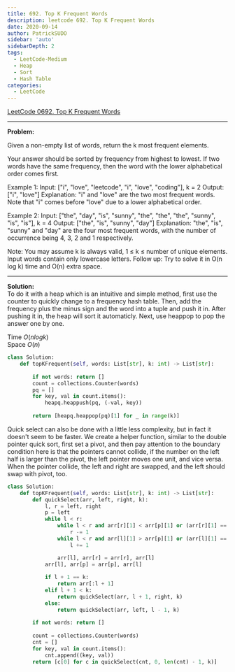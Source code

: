 ```yaml
---
title: 692. Top K Frequent Words 
description: leetcode 692. Top K Frequent Words 
date: 2020-09-14
author: PatrickSUDO
sidebar: 'auto'
sidebarDepth: 2
tags: 
  - LeetCode-Medium
  - Heap
  - Sort
  - Hash Table
categories:
  - LeetCode
---
```

[LeetCode 0692. Top K Frequent Words](https://leetcode.com/problems/top-k-frequent-words/)

---
**Problem:** <br/>

Given a non-empty list of words, return the k most frequent elements.

Your answer should be sorted by frequency from highest to lowest. If two words have the same frequency, then the word with the lower alphabetical order comes first.

Example 1:
Input: ["i", "love", "leetcode", "i", "love", "coding"], k = 2
Output: ["i", "love"]
Explanation: "i" and "love" are the two most frequent words.
    Note that "i" comes before "love" due to a lower alphabetical order.

Example 2:
Input: ["the", "day", "is", "sunny", "the", "the", "the", "sunny", "is", "is"], k = 4
Output: ["the", "is", "sunny", "day"]
Explanation: "the", "is", "sunny" and "day" are the four most frequent words,
    with the number of occurrence being 4, 3, 2 and 1 respectively.

Note:
You may assume k is always valid, 1 ≤ k ≤ number of unique elements.
Input words contain only lowercase letters.
Follow up:
Try to solve it in O(n log k) time and O(n) extra space.

---
**Solution:** <br/>
To do it with a heap which is an intuitive and simple method, first use the counter to quickly change to a frequency hash table. Then, add the frequency plus the minus sign and the word into a tuple and push it in. After pushing it in, the heap will sort it automaticly. Next, use heappop to pop the answer one by one. 

Time $O(nlogk)$  <br />
Space $O(n)$


```python
class Solution:              
    def topKFrequent(self, words: List[str], k: int) -> List[str]:        
        
        if not words: return []
        count = collections.Counter(words)
        pq = []
        for key, val in count.items():
            heapq.heappush(pq, (-val, key))
        
        return [heapq.heappop(pq)[1] for _ in range(k)]
```

Quick select can also be done with a little less complexity, but in fact it doesn't seem to be faster. We create a helper function, similar to the double pointer quick sort, first set a pivot, and then pay attention to the boundary condition here is that the pointers cannot collide, if the number on the left half is larger than the pivot, the left pointer moves one unit, and vice versa. When the pointer collide, the left and right are swapped, and the left should swap with pivot, too. 

```python
class Solution:              
    def topKFrequent(self, words: List[str], k: int) -> List[str]:        
        def quickSelect(arr, left, right, k):
            l, r = left, right
            p = left
            while l < r:
                while l < r and arr[r][1] < arr[p][1] or (arr[r][1] == arr[p][1] and arr[r][0] > arr[p][0]):
                    r -= 1
                while l < r and arr[l][1] > arr[p][1] or (arr[l][1] == arr[p][1] and arr[l][0] < arr[p][0]):
                    l += 1

                arr[l], arr[r] = arr[r], arr[l]
            arr[l], arr[p] = arr[p], arr[l]
            
            if l + 1 == k:
                return arr[:l + 1]
            elif l + 1 < k:
                return quickSelect(arr, l + 1, right, k)
            else:
                return quickSelect(arr, left, l - 1, k)
            
        if not words: return []
        
        count = collections.Counter(words)
        cnt = []
        for key, val in count.items():
            cnt.append((key, val))
        return [c[0] for c in quickSelect(cnt, 0, len(cnt) - 1, k)]
```
<Disqus shortname="patricksudo" />




